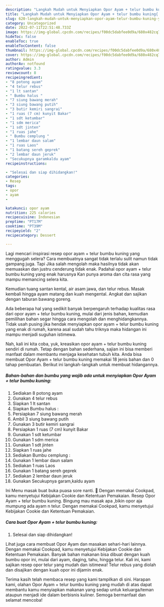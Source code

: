 ```yaml
---
description: "Langkah Mudah untuk Menyiapkan Opor Ayam + telur bumbu kuning{ yang Bikin Ngiler,  Menu Buat lebaran"
title: "Langkah Mudah untuk Menyiapkan Opor Ayam + telur bumbu kuning{ yang Bikin Ngiler,  Menu Buat lebaran"
slug: 620-langkah-mudah-untuk-menyiapkan-opor-ayam-telur-bumbu-kuning-yang-bikin-ngiler-menu-buat-lebaran
category: Uncategorized
date: 2022-07-11T22:51:48.733Z
image: https://img-global.cpcdn.com/recipes/f00dc5dabfee0d9a/680x482cq70/opor-ayam-telur-bumbu-kuning-foto-resep-utama.jpg
hideToc: false
enableToc: true
enableTocContent: false
thumbnail: https://img-global.cpcdn.com/recipes/f00dc5dabfee0d9a/680x482cq70/opor-ayam-telur-bumbu-kuning-foto-resep-utama.jpg
cover: https://img-global.cpcdn.com/recipes/f00dc5dabfee0d9a/680x482cq70/opor-ayam-telur-bumbu-kuning-foto-resep-utama.jpg
author: Admin
authorAv: notfound
ratingvalue: 3.3
reviewcount: 8
recipeingredient:
- "8 potong ayam"
- "4 telur rebus"
- "1 lt santan"
- " Bumbu halus "
- "7 siung bawang merah"
- "3 siung bawang putih"
- "3 butir kemiri sangrai"
- "1 ruas (7 cm) kunyit Bakar"
- "1 sdt ketumbar"
- "1 sdm merica"
- "1 sdt jinten"
- "1 ruas jahe"
- " Bumbu cemplung "
- "1 lembar daun salam"
- "1 ruas Laos"
- "1 batang sereh geprek"
- "2 lembar daun jeruk"
- "Secukupnya garamkaldu ayam"
recipeinstructions:

- "Selesai dan siap dihidangkan!"
categories:
- Resep
tags:
- opor
- ayam
- 

katakunci: opor ayam  
nutrition: 225 calories
recipecuisine: Indonesian
preptime: "PT17M"
cooktime: "PT39M"
recipeyield: "2"
recipecategory: Dessert

---
```



Lagi mencari inspirasi resep opor ayam + telur bumbu kuning yang menggugah selera? Cara membuatnya sangat tidak terlalu sulit namun tidak gampang juga. Tapi Jika salah mengolah maka hasilnya tidak akan memuaskan dan justru cenderung tidak enak. Padahal opor ayam + telur bumbu kuning yang enak harusnya Kan punya aroma dan cita rasa yang mampu memancing selera kita.


Kemudian tuang santan kental, air asam jawa, dan telur rebus. Masak kembali hingga ayam matang dan kuah mengental. Angkat dan sajikan dengan taburan bawang goreng.

Ada beberapa hal yang sedikit banyak berpengaruh terhadap kualitas rasa dari opor ayam + telur bumbu kuning, mulai dari jenis bahan, kemudian pemilihan bahan segar hingga cara mengolah dan menghidangkannya. Tidak usah pusing jika hendak menyiapkan opor ayam + telur bumbu kuning yang enak di rumah, karena asal sudah tahu triknya maka hidangan ini mampu menjadi suguhan istimewa.


Nah, kali ini kita coba, yuk, kreasikan opor ayam + telur bumbu kuning sendiri di rumah. Tetap dengan bahan sederhana, sajian ini bisa memberi manfaat dalam membantu menjaga kesehatan tubuh kita. Anda bisa membuat Opor Ayam + telur bumbu kuning memakai 18 jenis bahan dan 0 tahap pembuatan. Berikut ini langkah-langkah untuk membuat hidangannya.

<!--inarticleads1-->

##### Bahan-bahan dan bumbu yang wajib ada untuk menyiapkan Opor Ayam + telur bumbu kuning:

1. Sediakan 8 potong ayam
1. Gunakan 4 telur rebus
1. Siapkan 1 lt santan
1. Siapkan  Bumbu halus :
1. Persiapkan 7 siung bawang merah
1. Ambil 3 siung bawang putih
1. Gunakan 3 butir kemiri sangrai
1. Persiapkan 1 ruas (7 cm) kunyit Bakar
1. Gunakan 1 sdt ketumbar
1. Gunakan 1 sdm merica
1. Gunakan 1 sdt jinten
1. Siapkan 1 ruas jahe
1. Sediakan  Bumbu cemplung :
1. Gunakan 1 lembar daun salam
1. Sediakan 1 ruas Laos
1. Gunakan 1 batang sereh geprek
1. Sediakan 2 lembar daun jeruk
1. Gunakan Secukupnya garam,kaldu ayam


Ini Menu masak buat buka puasa sore nanti. 🤲 Dengan memakai Cookpad, kamu menyetujui Kebijakan Cookie dan Ketentuan Pemakaian. Resep Opor Ayam + telur bumbu kuning. Bingung mau masak apa ,bikin opor aja mumpung ada ayam n telur. Dengan memakai Cookpad, kamu menyetujui Kebijakan Cookie dan Ketentuan Pemakaian. 

<!--inarticleads2-->

##### Cara buat Opor Ayam + telur bumbu kuning:


1. Selesai dan siap dihidangkan!

Lihat juga cara membuat Opor Ayam dan masakan sehari-hari lainnya. Dengan memakai Cookpad, kamu menyetujui Kebijakan Cookie dan Ketentuan Pemakaian. Banyak bahan makanan bisa dibuat dengan kuah bumbu opor ini, mulai dari ayam, daging, tahu, hingga telur. Kali ini, kami sajikan resep opor telur yang mudah dan istimewa! Telur rebus yang diolah dan disajikan dengan kuah opor ini dijamin enak. 

Terima kasih telah membaca resep yang kami tampilkan di sini. Harapan kami, olahan Opor Ayam + telur bumbu kuning yang mudah di atas dapat membantu kamu menyiapkan makanan yang sedap untuk keluarga/teman ataupun menjadi ide dalam berbisnis kuliner. Semoga bermanfaat dan selamat mencoba!
